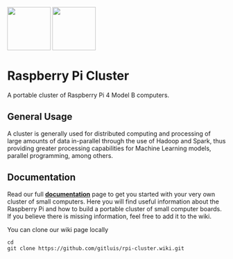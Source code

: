 <img src="https://cloud.githubusercontent.com/assets/10035308/22178093/cf7ecf00-dfe2-11e6-8fb3-dab3b1e17f7d.png" width="100px" height="100px"/> <img src="https://image.flaticon.com/icons/svg/1281/1281822.svg" width="100px" height="100px"/>


# Raspberry Pi Cluster

A portable cluster of Raspberry Pi 4 Model B computers.

## General Usage

A cluster is generally used for distributed computing and processing of large amounts of data in-parallel through the use of Hadoop and Spark, thus providing greater processing capabilities for Machine Learning models, parallel programming, among others.

## Documentation

Read our full [**documentation**](https://github.com/gitluis/rpi-cluster/wiki) page to get you started with your very own cluster of small computers. Here you will find useful information about the Raspberry Pi and how to build a portable cluster of small computer boards. If you believe there is missing information, feel free to add it to the wiki.

You can clone our wiki page locally
```cli
cd
git clone https://github.com/gitluis/rpi-cluster.wiki.git
```
